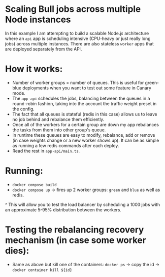 # Scaling Bull jobs across multiple Node instances

In this example I am attempting to build a scalable Node.js architecture where an `api` app is scheduling intensive (CPU-heavy or just really long jobs) across multiple instances.
There are also stateless `worker` apps that are deployed separately from the API.

# How it works:

- Number of worker groups = number of queues. This is useful for green-blue deployments when you want to test out some feature in Canary mode.
- The `app-api` schedules the jobs, balancing between the queues in a round-robin fashion, taking into the account the traffic weight preset in the config.
- The fact that all queues is stateful (redis in this case) allows us to leave no job behind and rebalance them efficiently.
- Once all of the workers for a certain group are down my app rebalances the tasks from them into other group's queue.
- In runtime these queues are easy to modify, rebalance, add or remove (in case weights change or a new worker shows up). It can be as simple as running a few redis commands after each deploy.
- Read the rest in `app-api/main.ts`.

# Running:

- `docker compose build`
- `docker compose up` -> fires up 2 worker groups: `green` and `blue` as well as redis.

^ This will allow you to test the load balancer by scheduling a 1000 jobs with an approximate 5-95% distribution between the workers.

# Testing the rebalancing recovery mechanism (in case some worker dies):

- Same as above but kill one of the containers: `docker ps` -> copy the id -> `docker container kill ${id}`
